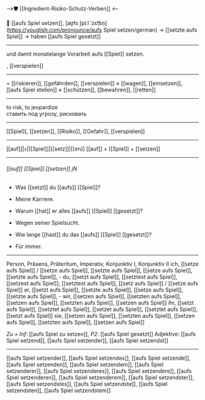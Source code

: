 -->🛡️ [[Ingredient-Risiko-Schutz-Verben]] <--

🎲 [[aufs Spiel setzen]], [aʊ̯fs ʃpiːl ˈzɛt͡sn̩](https://youglish.com/pronounce/aufs Spiel setzen/german) → [[setzte aufs Spiel]] → haben [[aufs Spiel gesetzt]]

---
und damit monatelange Vorarbeit aufs [[Spiel]] setzen.

, [[verspielen]]

---
= [[riskieren]], [[gefährden]], [[verspielen]]
≈ [[wagen]], [[einsetzen]], [[aufs Spiel stellen]]
≠ [[schützen]], [[bewahren]], [[retten]]

---
to risk, to jeopardize  
ставить под угрозу, рисковать

---
[[Spiel]], [[setzen]], [[Risiko]], [[Gefahr]], [[verspielen]]

---
[[auf]]|`s`|[[Spiel]]|[[setz]]|[[en]]
[[auf]] + [[Spiel]] + [[setzen]]


---
###### [[auf]] [[Spiel]] [[setzen]] jN
- Was [[setzt]] du [[aufs]] [[Spiel]]?
- Meine Karriere.

- Warum [[hat]] er alles [[aufs]] [[Spiel]] [[gesetzt]]?
- Wegen seiner Spielsucht.

- Wie lange [[hast]] du das [[aufs]] [[Spiel]] [[gesetzt]]?
- Für immer.

---
Person, Präsens, Präteritum, Imperativ, Konjunktiv I, Konjunktiv II
ich, [[setze aufs Spiel]] / [[setze aufs Spiel]], [[setzte aufs Spiel]], [[setze aufs Spiel]], [[setzte aufs Spiel]], -
du, [[setzt aufs Spiel]], [[setztest aufs Spiel]], [[setzest aufs Spiel]], [[setztest aufs Spiel]], [[setz aufs Spiel]] / [[setze aufs Spiel]]
er, [[setzt aufs Spiel]], [[setzte aufs Spiel]], [[setze aufs Spiel]], [[setzte aufs Spiel]], -
wir, [[setzen aufs Spiel]], [[setzten aufs Spiel]], [[setzen aufs Spiel]], [[setzten aufs Spiel]], [[setzen aufs Spiel]]
ihr, [[setzt aufs Spiel]], [[setztet aufs Spiel]], [[setzet aufs Spiel]], [[setztet aufs Spiel]], [[setzt aufs Spiel]]
sie, [[setzen aufs Spiel]], [[setzten aufs Spiel]], [[setzen aufs Spiel]], [[setzten aufs Spiel]], [[setzen aufs Spiel]]

*Zu + Inf*: [[aufs Spiel zu setzen]], *P2*: [[aufs Spiel gesetzt]]
Adjektive: [[aufs Spiel setzend]], [[aufs Spiel setzender]], [[aufs Spiel setzendst]]

---
[[aufs Spiel setzender]], [[aufs Spiel setzendes]], [[aufs Spiel setzende]], [[aufs Spiel setzenden]], [[aufs Spiel setzendem]], [[aufs Spiel setzenderer]], [[aufs Spiel setzenderes]], [[aufs Spiel setzendere]], [[aufs Spiel setzenderen]], [[aufs Spiel setzenderem]], [[aufs Spiel setzendster]], [[aufs Spiel setzendstes]], [[aufs Spiel setzendste]], [[aufs Spiel setzendsten]], [[aufs Spiel setzendstem]]